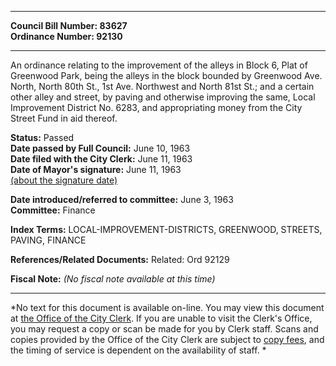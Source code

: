 * * * * *  
  
**Council Bill Number: [](#h0)[](#h2)83627**   
**Ordinance Number: 92130**  
  
* * * * *  
  
An ordinance relating to the improvement of the alleys in Block 6, Plat of Greenwood Park, being the alleys in the block bounded by Greenwood Ave. North, North 80th St., 1st Ave. Northwest and North 81st St.; and a certain other alley and street, by paving and otherwise improving the same, Local Improvement District No. 6283, and appropriating money from the City Street Fund in aid thereof.  
  
**Status:** Passed   
**Date passed by Full Council:** June 10, 1963   
**Date filed with the City Clerk:** June 11, 1963   
**Date of Mayor's signature:** June 11, 1963   
[(about the signature date)](/~public/approvaldate.htm)   
  
  
**Date introduced/referred to committee:** June 3, 1963   
**Committee:** Finance   
  
**Index Terms:** LOCAL-IMPROVEMENT-DISTRICTS, GREENWOOD, STREETS, PAVING, FINANCE  
  
**References/Related Documents:** Related: Ord 92129  
  
**Fiscal Note:** *(No fiscal note available at this time)*  
  
* * * * *  
  
*No text for this document is available on-line. You may view this document at [the Office of the City Clerk](http://www.seattle.gov/leg/clerk/contactUs.htm). If you are unable to visit the Clerk's Office, you may request a copy or scan be made for you by Clerk staff. Scans and copies provided by the Office of the City Clerk are subject to [copy fees](http://clerk.seattle.gov/~public/clerkfees.htm), and the timing of service is dependent on the availability of staff. *  
  
  
